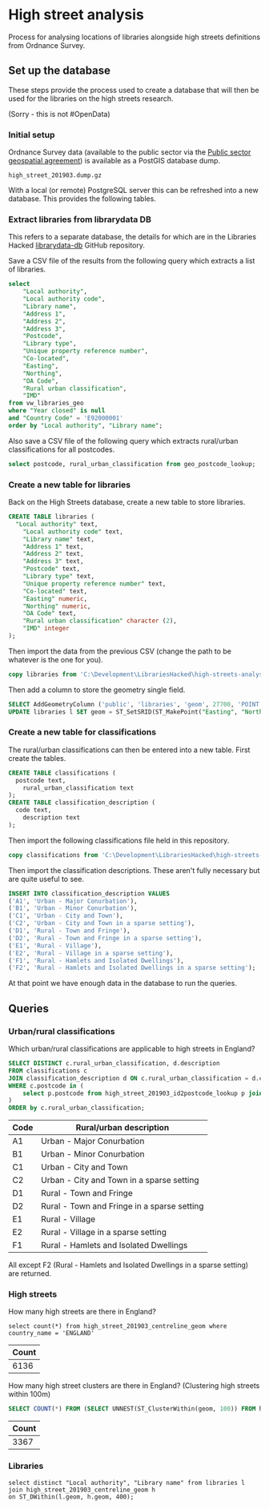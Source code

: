 # High street analysis

Process for analysing locations of libraries alongside high streets definitions from Ordnance Survey.

## Set up the database

These steps provide the process used to create a database that will then be used for the libraries on the high streets research.

(Sorry - this is not #OpenData)

### Initial setup

Ordnance Survey data (available to the public sector via the [Public sector geospatial agreement](https://www.ordnancesurvey.co.uk/business-government/public-sector-geospatial-agreement)) is available as a PostGIS database dump. 

```
high_street_201903.dump.gz
```

With a local (or remote) PostgreSQL server this can be refreshed into a new database. This provides the following tables.

### Extract libraries from librarydata DB

This refers to a separate database, the details for which are in the Libraries Hacked [librarydata-db](https://github.com/LibrariesHacked/librarydata-db) GitHub repository.

Save a CSV file of the results from the following query which extracts a list of libraries.

```SQL
select
	"Local authority",
	"Local authority code",
	"Library name",
	"Address 1",
	"Address 2",
	"Address 3",
	"Postcode",
	"Library type",
	"Unique property reference number",
	"Co-located",
	"Easting",
	"Northing",
	"OA Code",
	"Rural urban classification",
	"IMD"
from vw_libraries_geo
where "Year closed" is null
and "Country Code" = 'E92000001'
order by "Local authority", "Library name";
```

Also save a CSV file of the following query which extracts rural/urban classifications for all postcodes.

```SQL
select postcode, rural_urban_classification from geo_postcode_lookup;
```

### Create a new table for libraries

Back on the High Streets database, create a new table to store libraries.

```SQL
CREATE TABLE libraries (
  "Local authority" text,
	"Local authority code" text,
	"Library name" text,
	"Address 1" text,
	"Address 2" text,
	"Address 3" text,
	"Postcode" text,
	"Library type" text,
	"Unique property reference number" text,
	"Co-located" text,
	"Easting" numeric,
	"Northing" numeric,
	"OA Code" text,
	"Rural urban classification" character (2),
	"IMD" integer
);
```

Then import the data from the previous CSV (change the path to be whatever is the one for you).

```SQL
copy libraries from 'C:\Development\LibrariesHacked\high-streets-analysis\libraries.csv' csv header;
```

Then add a column to store the geometry single field.

```SQL
SELECT AddGeometryColumn ('public', 'libraries', 'geom', 27700, 'POINT', 2);
UPDATE libraries l SET geom = ST_SetSRID(ST_MakePoint("Easting", "Northing"), 27700);
```


### Create a new table for classifications

The rural/urban classifications can then be entered into a new table. First create the tables.

```SQL
CREATE TABLE classifications (
  postcode text,
	rural_urban_classification text
);
CREATE TABLE classification_description (
  code text,
	description text
);
```

Then import the following classifications file held in this repository.

```SQL
copy classifications from 'C:\Development\LibrariesHacked\high-streets-analysis\classifications.csv' csv header;
```

Then import the classification descriptions. These aren't fully necessary but are quite useful to see.

```SQL
INSERT INTO classification_description VALUES
('A1', 'Urban - Major Conurbation'),
('B1', 'Urban - Minor Conurbation'),
('C1', 'Urban - City and Town'),
('C2', 'Urban - City and Town in a sparse setting'),
('D1', 'Rural - Town and Fringe'),
('D2', 'Rural - Town and Fringe in a sparse setting'),
('E1', 'Rural - Village'),
('E2', 'Rural - Village in a sparse setting'),
('F1', 'Rural - Hamlets and Isolated Dwellings'),
('F2', 'Rural - Hamlets and Isolated Dwellings in a sparse setting');
```

At that point we have enough data in the database to run the queries.


## Queries

### Urban/rural classifications

Which urban/rural classifications are applicable to high streets in England?

```SQL
SELECT DISTINCT c.rural_urban_classification, d.description
FROM classifications c
JOIN classification_description d ON c.rural_urban_classification = d.code
WHERE c.postcode in (
	select p.postcode from high_street_201903_id2postcode_lookup p join high_street_201903_address_geom a on a.id = p.id where a.country_name = 'ENGLAND'
)
ORDER by c.rural_urban_classification;
```

| Code | Rural/urban description |
| ---- | ----------------------- |
| A1 | Urban - Major Conurbation |
| B1 | Urban - Minor Conurbation |
| C1 | Urban - City and Town |
| C2 | Urban - City and Town in a sparse setting |
| D1 | Rural - Town and Fringe |
| D2 | Rural - Town and Fringe in a sparse setting |
| E1 | Rural - Village |
| E2 | Rural - Village in a sparse setting |
| F1 | Rural - Hamlets and Isolated Dwellings |

All except F2 (Rural - Hamlets and Isolated Dwellings in a sparse setting) are returned.


### High streets

How many high streets are there in England?

```
select count(*) from high_street_201903_centreline_geom where country_name = 'ENGLAND'
```

| Count |
| ----- |
| 6136 |


How many high street clusters are there in England? (Clustering high streets within 100m)

```SQL
SELECT COUNT(*) FROM (SELECT UNNEST(ST_ClusterWithin(geom, 100)) FROM high_street_201903_centreline_geom WHERE country_name = 'ENGLAND')C;
```

| Count |
| ----- |
| 3367 |


### Libraries

```
select distinct "Local authority", "Library name" from libraries l
join high_street_201903_centreline_geom h
on ST_DWithin(l.geom, h.geom, 400);
```
